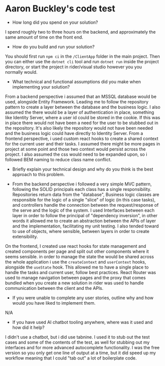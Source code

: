 # Aaron Buckley's code test


- How long did you spend on your solution?

I spend roughly two to three hours on the backend, and approximately the same amount of time on the front end.  

- How do you build and run your solution?

You should first run `npm ci` in the `/ClientApp` folder in the main project. Then you can either use the `dotnet cli` tool and run `dotnet run` inside the project directory, or start the project in rider/visual studio however you you normally would.

- What technical and functional assumptions did you make when implementing your solution?

From a backend perspective i assumed that an MSSQL database would be used, alongside Entity Framework. Leading me to follow the repository pattern to create a layer between the database and the business logic.
I also assumed the there would be a layer of authentication in place, something like Identity Server, where a user id could be stored in the cookie. If this was in place there would not have been a need for the user to be stubbed out in the repository. It's also likely the repository would not have been needed and the business logic could have directly to Identity Server.
From a frontend perspective, i used custom react hooks to create a shared context for the current user and their tasks. I assumed there might be more pages in project at some point and those two context would persist across the project.
I also assumed the css would need to be expanded upon, so i followed BEM naming to reduce class name conflict.

- Briefly explain your technical design and why do you think is the best approach to this problem.

- From the backend perspective i followed a very simple MVC pattern, following the SOLID principals each class has a single responsibility. Repositories return data from the "database", Business logic classes are responsible for the logic of a single "slice" of logic (in this case tasks), and controllers handle the connection between the request/response of the serve and the logic of the system.
I used Interfaces between each layer in order to follow the principal of "dependency inversion", in other words it allowed me to create an abstraction between the APIs of layer and the implementation, facilitating my unit testing. I also tended toward to use of objects, where sensible, between layers in order to create extensibility.

On the frontend, I created use react hooks for state management and created components per page and split out other components where it seems sensible. in order to manage the state the would be shared across the whole application i use the `createContext` and `userContext` hooks, alongside the `useState` hook. This allowed me to have a single place to handle the tasks and current user, follow best practices.
React Router was used to manage navigation between pages and the proxy that comes bundled when you create a new solution in rider was used to handle communication between the client and the APIs.

- If you were unable to complete any user stories, outline why and how would you have liked to implement them.

N/A

- If you have used AI chatbot tooling anywhere, where was it used and how did  it help?

I didn't use a chatbot, but i did use tabnine. I used it to stub out the test cases and some of the contents of the test, as well for stubbing out my interfaces and for more advanced autocomplete functionality.
I was the free version so you only get one line of output at a time, but it did speed up my workflow meaning that I could "tab out" a lot of boilerplate code. 
